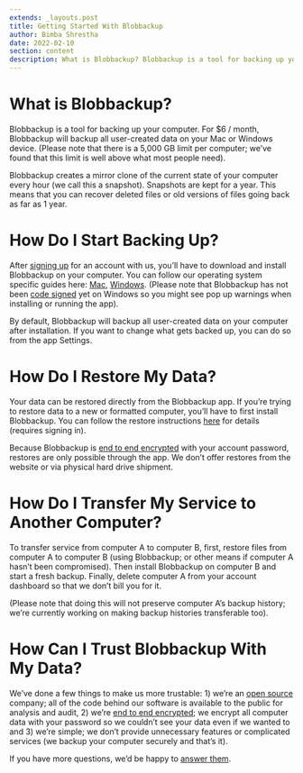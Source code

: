 ```yaml
---
extends: _layouts.post
title: Getting Started With Blobbackup
author: Bimba Shrestha
date: 2022-02-10
section: content
description: What is Blobbackup? Blobbackup is a tool for backing up your computer. For $6 / month, Blobbackup will backup all user-created data on your Mac or Windows device. Blobbackup creates a mirror clone of the current...
---
```


# What is Blobbackup?

Blobbackup is a tool for backing up your computer. For $6 / month, Blobbackup will backup all user-created data on your Mac or Windows device. (Please note that there is a 5,000 GB limit per computer; we’ve found that this limit is well above what most people need).

Blobbackup creates a mirror clone of the current state of your computer every hour (we call this a snapshot). Snapshots are kept for a year. This means that you can recover deleted files or old versions of files going back as far as 1 year.

# How Do I Start Backing Up?

After [signing up](https://app.blobbackup.com/register) for an account with us, you’ll have to download and install Blobbackup on your computer. You can follow our operating system specific guides here: [Mac](/support/how-to-install-blobbackup-on-mac), [Windows](/support/how-to-install-blobbackup-on-windows). (Please note that Blobbackup has not been [code signed](/support/windows-codesign-warnings) yet on Windows so you might see pop up warnings when installing or running the app).

By default, Blobbackup will backup all user-created data on your computer after installation. If you want to change what gets backed up, you can do so from the app Settings. 

# How Do I Restore My Data?

Your data can be restored directly from the Blobbackup app. If you’re trying to restore data to a new or formatted computer, you’ll have to first install Blobbackup. You can follow the restore instructions [here](https://app.blobbackup.com/restore) for details (requires signing in).

Because Blobbackup is [end to end encrypted](/blog/what-is-end-to-end-encryption) with your account password, restores are only possible through the app. We don’t offer restores from the website or via physical hard drive shipment. 

# How Do I Transfer My Service to Another Computer?

To transfer service from computer A to computer B, first, restore files from computer A to computer B (using Blobbackup; or other means if computer A hasn’t been compromised). Then install Blobbackup on computer B and start a fresh backup. Finally, delete computer A from your account dashboard so that we don’t bill you for it. 

(Please note that doing this will not preserve computer A’s backup history; we’re currently working on making backup histories transferable too).  

# How Can I Trust Blobbackup With My Data?

We’ve done a few things to make us more trustable: 1) we’re an [open source](https://github.com/blobbackup/blobbackup) company; all of the code behind our software is available to the public for analysis and audit, 2) we’re [end to end encrypted](/blog/what-is-end-to-end-encryption); we encrypt all computer data with your password so we couldn’t see your data even if we wanted to and 3) we’re simple; we don’t provide unnecessary features or complicated services (we backup your computer securely and that’s it). 

If you have more questions, we’d be happy to [answer them](/support).